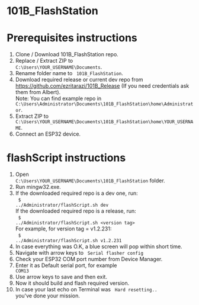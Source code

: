 # 101B_FlashStation

# Prerequisites instructions
1. Clone / Download 101B_FlashStation repo.
2. Replace / Extract ZIP to <code> C:\Users\YOUR_USERNAME\Documents</code>.
3. Rename folder name to <code> 101B_FlashStation</code>.
4. Download required release or current dev repo from https://github.com/ezritarazi/101B_Release (If you need credentials ask them from Albert). <br/>
Note: You can find example repo in <code> C:\Users\Administrator\Documents\101B_FlashStation\home\Administrator</code>.
5. Extract ZIP to <code> C:\Users\YOUR_USERNAME\Documents\101B_FlashStation\home\YOUR_USERNAME</code>.
6. Connect an ESP32 device. <br/>
# flashScript instructions
1. Open <code> C:\Users\YOUR_USERNAME\Documents\101B_FlashStation</code> folder.
2. Run mingw32.exe.
3. If the downloaded required repo is a dev one, run:<br/>
 <code> $ ../Administrator/flashScript.sh dev</code><br/>
   If the downloaded required repo is a release, run:<br/>
 <code> $ ../Administrator/flashScript.sh \<version tag></code><br/>
   For example, for version tag = v1.2.231:<br/> 
 <code> $ ../Administrator/flashScript.sh v1.2.231</code><br/>
4. In case everything was O.K, a blue screen will pop within short time.<br/>
  5. Navigate with arrow keys to <code> Serial flasher config</code>
  6. Check your ESP32 COM port number from Device Manager.
  7. Enter it as Default serial port, for example <code> COM13</code>
  8. Use arrow keys to save and then exit.
  9. Now it should build and flash required version.
  10. In case your last echo on Terminal was <code> Hard resetting.. </code> you've done your mission.
 

